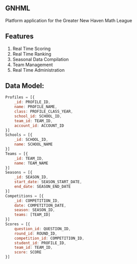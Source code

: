 ## GNHML
Platform application for the Greater New Haven Math League

## Features
1. Real Time Scoring
2. Real Time Ranking
3. Seasonal Data Compilation
4. Team Management
5. Real Time Administration

## Data Model:

```javascript
Profiles = [{
    _id: PROFILE_ID,
    name: PROFILE_NAME,
    class: PROFILE_CLASS_YEAR,
    school_id: SCHOOL_ID,
    team_id: TEAM_ID,
    account_id: ACCOUNT_ID
}]
Schools = [{
    _id: SCHOOL_ID,
    name: SCHOOL_NAME
}]
Teams = [{
    _id: TEAM_ID,
    name: TEAM_NAME
}]
Seasons = [{
    _id: SEASON_ID,
    start_date: SEASON_START_DATE,
    end_date: SEASON_END_DATE
}]
Competitions = [{
    _id: COMPETITION_ID,
    date: COMPETITION_DATE,
    season: SEASON_ID,
    teams: [TEAM_ID]
}]
Scores = [{
    question_id: QUESTION_ID,
    round_id: ROUND_ID,
    competition_id: COMPETITION_ID,
    student_id: PROFILE_ID,
    team_id: TEAM_ID,
    score: SCORE
}]
```
